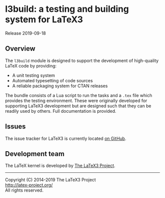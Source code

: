 l3build: a testing and building system for LaTeX3
=================================================

Release 2019-09-18

Overview
--------

The `l3build` module is designed to support the development of
high-quality LaTeX code by providing:
* A unit testing system
* Automated typesetting of code sources
* A reliable packaging system for CTAN releases

The bundle consists of a Lua script to run the tasks and a
`.tex` file which provides the testing environment. These were
originally developed for supporting LaTeX3 development but
are designed such that they can be readily used by others. Full
documentation is provided.

Issues
------

The issue tracker for LaTeX3 is currently located
[on GitHub](https://github.com/latex3/l3build/issues).

Development team
----------------

The LaTeX kernel is developed by [The LaTeX3 Project](https://latex-project.org).

-----

<p>Copyright (C) 2014-2019 The LaTeX3 Project <br />
<a href="http://latex-project.org/">http://latex-project.org/</a> <br />
All rights reserved.</p>

